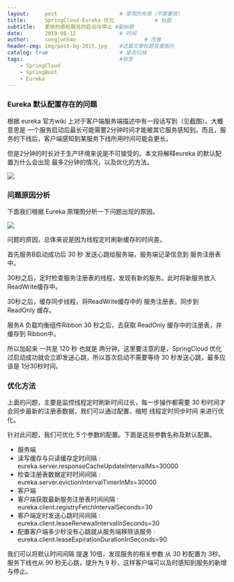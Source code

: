 ```yaml
---
layout:     post                    # 使用的布局（不需要改）
title:      SpringCloud-Eureka 优化             # 标题
subtitle:   更快的感知服务的启动与停止 #副标题
date:       2019-08-12              # 时间
author:     songjunhao                      # 作者
header-img: img/post-bg-2015.jpg    #这篇文章标题背景图片
catalog: true                       # 是否归档
tags:                               #标签
    - SpringCloud
    - SpringBoot
    - Eureka
---
```



### Eureka 默认配置存在的问题

根据 eureka 官方wiki 上对于客户端服务端描述中有一段话写到（见截图）。大概意思是 一个服务启动后最长可能需要2分钟时间才能被其它服务感知到。而且，服务的下线后，客户端感知到某服务下线所用时间可能会更长。

但是2分钟的时长对于生产环境来说是不可接受的。本文将解释eureka 的默认配置为什么会出现 最多2分钟的情况，以及优化的方法。

![](https://i.loli.net/2019/08/17/RQTW89r6PugEBAe.jpg)

### 问题原因分析

下面我们根据 Eureka 原理图分析一下问题出现的原因。

![](https://i.loli.net/2019/08/17/yfnHQCbErYawWiZ.jpg)

问题的原因，总体来说是因为线程定时刷新缓存的时间差。

首先服务B启动成功后 30 秒 发送心跳给服务端，服务端记录信息到 服务注册表中。

30秒之后，定时检查服务注册表的线程，发现有新的服务。此时将新服务放入 ReadWrite缓存中。

30秒之后，缓存同步线程，将ReadWrite缓存中的 服务注册表，同步到 ReadOnly 缓存。

服务A 负载均衡组件Ribbon 30 秒之后，去获取 ReadOnly 缓存中的注册表，并缓存到 Ribbon中。

所以加起来 一共是 120 秒 也就是 两分钟。这里要注意的是，SpringCloud 优化过启动成功就会立即发送心跳，所以首次启动不需要等待 30 秒发送心跳，最多应该是 1分30秒时间。

### 优化方法

上面的问题，主要是监控线程定时刷新时间过长，每一步操作都需要 30 秒时间才会同步最新的注册表数据，我们可以通过配置，缩短 线程定时同步时间 来进行优化。

针对此问题，我们可优化 5 个参数的配置。下面是这些参数名称及默认配置。
+ 服务端
 + 读写缓存与只读缓存定时间隔 : eureka.server.responseCacheUpdateIntervalMs=30000
 + 检查注册表数据定时时间间隔 :  eureka.server.evictionIntervalTimerInMs=30000
+ 客户端
 + 客户端获取最新服务注册表时间间隔 : eureka.client.registryFetchIntervalSeconds=30
 + 客户端定时发送心跳时间间隔 : eureka.client.leaseRenewalIntervalInSeconds=30
 + 配置客户端多少秒没有心跳就从服务端移除该服务 : eureka.client.leaseExpirationDurationInSeconds=90


我们可以将默认时间间隔 提速 10倍，发现服务的相关参数 从 30 秒配置为 3秒。服务下线也从 90 秒无心跳，提升为 9 秒，这样客户端可以及时感知到服务的新增与停止。
